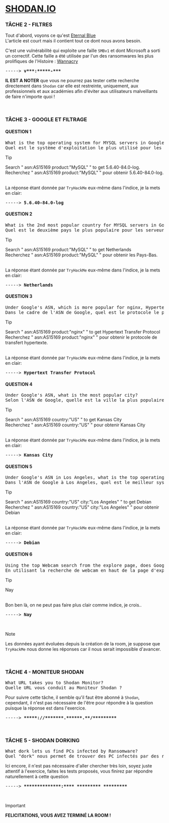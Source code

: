# **[SHODAN.IO](https://tryhackme.com/r/room/shodan)**

### TÂCHE 2 - FILTRES

Tout d'abord, voyons ce qu'est [Eternal Blue](https://fr.wikipedia.org/wiki/EternalBlue)
<br>L'article est court mais il contient tout ce dont nous avons besoin.

C'est une vulnérabilité qui exploite une faille `SMBv1` et dont Microsoft a sorti un correctif. Cette faille a été utilisée par l'un des ransomwares les plus prolifiques de l'Histoire : [Wannacry](https://fr.wikipedia.org/wiki/WannaCry)

<pre>
-----> <b>v***:*****-***</b>
</pre>

**IL EST A NOTER** que vous ne pourrez pas tester cette recherche directement dans `Shodan` car elle est restreinte, uniquement, aux professionnels et aux académies afin d'éviter aux utilisateurs malveillants de faire n'importe quoi !

<br>

### TÂCHE 3 - GOOGLE ET FILTRAGE
#### QUESTION 1
<pre>
What is the top operating system for MYSQL servers in Google's ASN?
Quel est le système d'exploitation le plus utilisé pour les serveurs MYSQL dans l'ASN de Google ? 
</pre>

> [!TIP]
> Search " asn:AS15169 product:"MySQL" " to get 5.6.40-84.0-log.
> <br>Recherchez " asn:AS15169 product:"MySQL" " pour obtenir 5.6.40-84.0-log.

<br>La réponse étant donnée par `TryHackMe` eux-même dans l'indice, je la mets en clair:

<pre>
-----> <b>5.6.40-84.0-log</b>
</pre>

#### QUESTION 2
<pre>
What is the 2nd most popular country for MYSQL servers in Google's ASN?
Quel est le deuxième pays le plus populaire pour les serveurs MYSQL dans l'ASN de Google ?
</pre>

> [!TIP]
> Search " asn:AS15169 product:"MySQL" " to get Netherlands
> <br>Recherchez " asn:AS15169 product:"MySQL" " pour obtenir les Pays-Bas.

<br>La réponse étant donnée par `TryHackMe` eux-même dans l'indice, je la mets en clair:

<pre>
-----> <b>Netherlands</b>
</pre>

#### QUESTION 3
<pre>
Under Google's ASN, which is more popular for nginx, Hypertext Transfer Protocol or Hypertext Transfer Protocol with SSL?
Dans le cadre de l'ASN de Google, quel est le protocole le plus populaire pour nginx, Hypertext Transfer Protocol ou Hypertext Transfer Protocol avec SSL ?
</pre>

> [!TIP]
> Search " asn:AS15169 product:"nginx" " to get Hypertext Transfer Protocol
> <br>Recherchez " asn:AS15169 product:"nginx" " pour obtenir le protocole de transfert hypertexte.

<br>La réponse étant donnée par `TryHackMe` eux-même dans l'indice, je la mets en clair:

<pre>
-----> <b>Hypertext Transfer Protocol</b>
</pre>

#### QUESTION 4
<pre>
Under Google's ASN, what is the most popular city?
Selon l'ASN de Google, quelle est la ville la plus populaire ?
</pre>

> [!TIP]
> Search " asn:AS15169 country:"US" " to get Kansas City
> <br>Recherchez " asn:AS15169 country:"US" " pour obtenir Kansas City

<br>La réponse étant donnée par `TryHackMe` eux-même dans l'indice, je la mets en clair:

<pre>
-----> <b>Kansas City</b>
</pre>

#### QUESTION 5
<pre>
Under Google's ASN in Los Angeles, what is the top operating system according to Shodan?
Dans l'ASN de Google à Los Angeles, quel est le meilleur système d'exploitation selon Shodan ?
</pre>

> [!TIP]
> Search " asn:AS15169 country:"US" city:"Los Angeles" " to get Debian
> <br>Recherchez " asn:AS15169 country:"US" city:"Los Angeles" " pour obtenir Debian

<br>La réponse étant donnée par `TryHackMe` eux-même dans l'indice, je la mets en clair:

<pre>
-----> <b>Debian</b>
</pre>

#### QUESTION 6
<pre>
Using the top Webcam search from the explore page, does Google's ASN have any webcams? Yay/nay.
En utilisant la recherche de webcam en haut de la page d'exploration, est-ce que l'ASN de Google a des webcams? Oui/non.
</pre>

> [!TIP]
> Nay

<br>Bon ben là, on ne peut pas faire plus clair comme indice, je crois..

<pre>
-----> <b>Nay</b>
</pre>

<br>

> [!NOTE]
>Les données ayant évoluées depuis la création de la room, je suppose que `TryHackMe` nous donne les réponses car il nous serait impossible d'avancer.

<br>

### TÂCHE 4 - MONITEUR SHODAN
<pre>
What URL takes you to Shodan Monitor?
Quelle URL vous conduit au Moniteur Shodan ?
</pre>

Pour suivre cette tâche, il semble qu'il faut être abonné à `Shodan`, cependant, il n'est pas nécessaire de l'être pour répondre à la question puisque la réponse est dans l'exercice.

<pre>
-----> <b>*****://*******.******.**/*********</b>
</pre>

<br>

### TÂCHE 5 - SHODAN DORKING
<pre>
What dork lets us find PCs infected by Ransomware?
Quel "dork" nous permet de trouver des PC infectés par des ransomwares ?
</pre>

Ici encore, il n'est pas nécessaire d'aller chercher très loin, soyez juste attentif à l'exercice, faites les tests proposés, vous finirez par répondre naturellement à cette question

<pre>
-----> <b>**************:**** ********* *********</b>
</pre>

<br>

> [!IMPORTANT]
> **FELICITATIONS, VOUS AVEZ TERMINÉ LA ROOM !**
